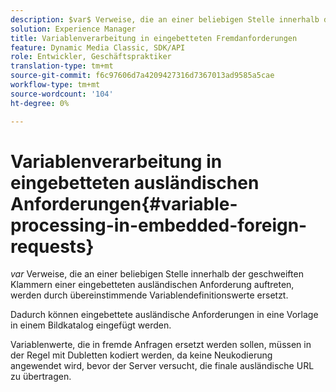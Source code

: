 ```yaml
---
description: $var$ Verweise, die an einer beliebigen Stelle innerhalb der geschweiften Klammern einer eingebetteten ausländischen Anforderung auftreten, werden durch übereinstimmende Variablendefinitionswerte ersetzt.
solution: Experience Manager
title: Variablenverarbeitung in eingebetteten Fremdanforderungen
feature: Dynamic Media Classic, SDK/API
role: Entwickler, Geschäftspraktiker
translation-type: tm+mt
source-git-commit: f6c97606d7a4209427316d7367013ad9585a5cae
workflow-type: tm+mt
source-wordcount: '104'
ht-degree: 0%

---
```



# Variablenverarbeitung in eingebetteten ausländischen Anforderungen{#variable-processing-in-embedded-foreign-requests}

$var$ Verweise, die an einer beliebigen Stelle innerhalb der geschweiften Klammern einer eingebetteten ausländischen Anforderung auftreten, werden durch übereinstimmende Variablendefinitionswerte ersetzt.

Dadurch können eingebettete ausländische Anforderungen in eine Vorlage in einem Bildkatalog eingefügt werden.

Variablenwerte, die in fremde Anfragen ersetzt werden sollen, müssen in der Regel mit Dubletten kodiert werden, da keine Neukodierung angewendet wird, bevor der Server versucht, die finale ausländische URL zu übertragen.
